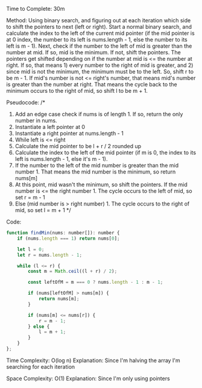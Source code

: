 Time to Complete: 30m

Method: Using binary search, and figuring out at each iteration which side to shift the pointers to next (left or right). Start a normal binary search, and calculate the index to the left of the current mid pointer (if the mid pointer is at 0 index, the number to its left is nums.length - 1, else the number to its left is m - 1). Next, check if the number to the left of mid is greater than the number at mid. If so, mid is the minimum. If not, shift the pointers. The pointers get shifted depending on if the number at mid is <= the number at right. If so, that means 1) every number to the right of mid is greater, and 2) since mid is not the minimum, the minimum must be to the left. So, shift r to be m - 1. If mid's number is not <= right's number, that means mid's number is greater than the number at right. That means the cycle back to the minimum occurs to the right of mid, so shift l to be m + 1.

Pseudocode:
/*
1. Add an edge case check if nums is of length 1. If so, return the only number in nums.
2. Instantiate a left pointer at 0
3. Instantiate a right pointer at nums.length - 1
4. While left is <= right
  1. Calculate the mid pointer to be l + r / 2 rounded up
  2. Calculate the index to the left of the mid pointer (if m is 0, the index to its left is nums.length - 1, else it's m - 1).
  3. If the number to the left of the mid number is greater than the mid number
    1. That means the mid number is the minimum, so return nums[m]
  4. At this point, mid wasn't the minimum, so shift the pointers. If the mid number is <= the right number
    1. The cycle occurs to the left of mid, so set r = m - 1
  5. Else (mid number is > right number)
    1. The cycle occurs to the right of mid, so set l = m + 1
*/

Code:

```js
function findMin(nums: number[]): number {
    if (nums.length === 1) return nums[0];

    let l = 0;
    let r = nums.length - 1;

    while (l <= r) {
        const m = Math.ceil((l + r) / 2);

        const leftOfM = m === 0 ? nums.length - 1 : m - 1;

        if (nums[leftOfM] > nums[m]) {
            return nums[m];
        }

        if (nums[m] <= nums[r]) {
            r = m - 1;
        } else {
            l = m + 1;
        }
    }
};
```


Time Complexity: O(log n)
Explanation: Since I'm halving the array I'm searching for each iteration

Space Complexity: O(1)
Explanation: Since I'm only using pointers
